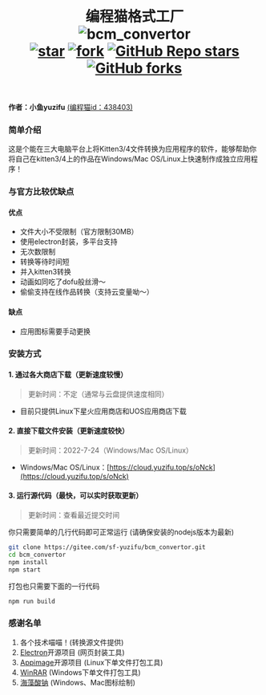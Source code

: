 <h1 align="center">
    <br>
    编程猫格式工厂
    <br>
    <img alt="bcm_convertor" src="https://server.yuzifu.top:25266/down/78G7G3mC3na7"/>
    <br>
    <a href='https://gitee.com/sf-yuzifu/bcm_convertor/stargazers'><img src='https://gitee.com/sf-yuzifu/bcm_convertor/badge/star.svg?theme=white' alt='star'></img></a>
    <a href='https://gitee.com/sf-yuzifu/bcm_convertor/members'><img src='https://gitee.com/sf-yuzifu/bcm_convertor/badge/fork.svg?theme=white' alt='fork'></img></a>
<a href='https://github.com/214545666/bcm_convertor/stargazers'><img alt="GitHub Repo stars" src="https://img.shields.io/github/stars/214545666/bcm_convertor?style=social"></a>
    <a href='https://github.com/214545666/bcm_convertor/members'><img alt="GitHub forks" src="https://img.shields.io/github/forks/214545666/bcm_convertor?style=social"></a>
    <br>
</h1>
<br>

**作者：小鱼yuzifu**  [(编程猫id：438403)](https://shequ.codemao.cn/user/438403)

### 简单介绍

这是个能在三大电脑平台上将Kitten3/4文件转换为应用程序的软件，能够帮助你将自己在kitten3/4上的作品在Windows/Mac OS/Linux上快速制作成独立应用程序！

### 与官方比较优缺点

#### 优点

* 文件大小不受限制（官方限制30MB）
* 使用electron封装，多平台支持
* 无次数限制
* 转换等待时间短
* 并入kitten3转换
* 动画如同吃了dofu般丝滑～
* 偷偷支持在线作品转换（支持云变量呦～）

#### 缺点

* 应用图标需要手动更换

### 安装方式

#### 1. 通过各大商店下载（更新速度较慢）

> 更新时间：不定（通常与云盘提供速度相同）

* 目前只提供Linux下星火应用商店和UOS应用商店下载

#### 2. 直接下载文件安装（更新速度较快）

> 更新时间：2022-7-24（Windows/Mac OS/Linux）

* Windows/Mac OS/Linux：[https://cloud.yuzifu.top/s/oNck](https://cloud.yuzifu.top/s/oNck)

#### 3. 运行源代码（最快，可以实时获取更新）

> 更新时间：查看最近提交时间

你只需要简单的几行代码即可正常运行 (请确保安装的nodejs版本为最新)

```bash
git clone https://gitee.com/sf-yuzifu/bcm_convertor.git
cd bcm_convertor
npm install
npm start
```

打包也只需要下面的一行代码

```bash
npm run build
```

### 感谢名单

1. 各个技术喵喵！(转换源文件提供)
2. [Electron](https://github.com/electron/electron)开源项目 (网页封装工具)
3. [Appimage](https://github.com/AppImage/appimagekit)开源项目 (Linux下单文件打包工具)
4. [WinRAR](http://www.winrar.com.cn/) (Windows下单文件打包工具)
5. [海藻酸钠](https://gitee.com/sodiumcode) (Windows、Mac图标绘制)